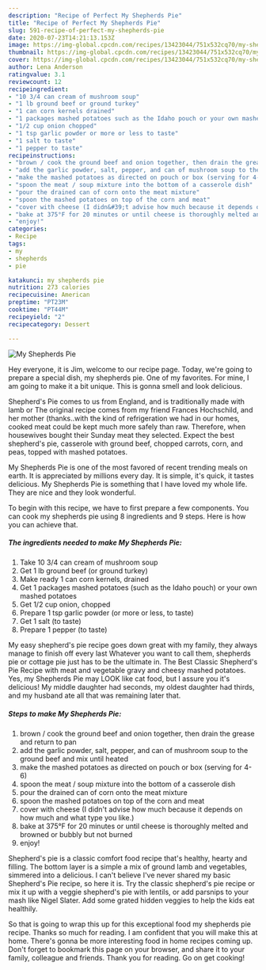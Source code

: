 ```yaml
---
description: "Recipe of Perfect My Shepherds Pie"
title: "Recipe of Perfect My Shepherds Pie"
slug: 591-recipe-of-perfect-my-shepherds-pie
date: 2020-07-23T14:21:13.153Z
image: https://img-global.cpcdn.com/recipes/13423044/751x532cq70/my-shepherds-pie-recipe-main-photo.jpg
thumbnail: https://img-global.cpcdn.com/recipes/13423044/751x532cq70/my-shepherds-pie-recipe-main-photo.jpg
cover: https://img-global.cpcdn.com/recipes/13423044/751x532cq70/my-shepherds-pie-recipe-main-photo.jpg
author: Lena Anderson
ratingvalue: 3.1
reviewcount: 12
recipeingredient:
- "10 3/4 can cream of mushroom soup"
- "1 lb ground beef or ground turkey"
- "1 can corn kernels drained"
- "1 packages mashed potatoes such as the Idaho pouch or your own mashed potatoes"
- "1/2 cup onion chopped"
- "1 tsp garlic powder or more or less to taste"
- "1 salt to taste"
- "1 pepper to taste"
recipeinstructions:
- "brown / cook the ground beef and onion together, then drain the grease and return to pan"
- "add the garlic powder, salt, pepper, and can of mushroom soup to the ground beef and mix until heated"
- "make the mashed potatoes as directed on pouch or box (serving for 4-6)"
- "spoon the meat / soup mixture into the bottom of a casserole dish"
- "pour the drained can of corn onto the meat mixture"
- "spoon the mashed potatoes on top of the corn and meat"
- "cover with cheese (I didn&#39;t advise how much because it depends on how much and what type you like.)"
- "bake at 375°F for 20 minutes or until cheese is thoroughly melted and browned or bubbly but not burned"
- "enjoy!"
categories:
- Recipe
tags:
- my
- shepherds
- pie

katakunci: my shepherds pie 
nutrition: 273 calories
recipecuisine: American
preptime: "PT23M"
cooktime: "PT44M"
recipeyield: "2"
recipecategory: Dessert

---
```



![My Shepherds Pie](https://img-global.cpcdn.com/recipes/13423044/751x532cq70/my-shepherds-pie-recipe-main-photo.jpg)

Hey everyone, it is Jim, welcome to our recipe page. Today, we're going to prepare a special dish, my shepherds pie. One of my favorites. For mine, I am going to make it a bit unique. This is gonna smell and look delicious.

Shepherd&#39;s Pie comes to us from England, and is traditionally made with lamb or The original recipe comes from my friend Frances Hochschild, and her mother (thanks..with the kind of refrigeration we had in our homes, cooked meat could be kept much more safely than raw. Therefore, when housewives bought their Sunday meat they selected. Expect the best shepherd&#39;s pie, casserole with ground beef, chopped carrots, corn, and peas, topped with mashed potatoes.

My Shepherds Pie is one of the most favored of recent trending meals on earth. It is appreciated by millions every day. It is simple, it's quick, it tastes delicious. My Shepherds Pie is something that I have loved my whole life. They are nice and they look wonderful.


To begin with this recipe, we have to first prepare a few components. You can cook my shepherds pie using 8 ingredients and 9 steps. Here is how you can achieve that.

<!--inarticleads1-->

##### The ingredients needed to make My Shepherds Pie:

1. Take 10 3/4 can cream of mushroom soup
1. Get 1 lb ground beef (or ground turkey)
1. Make ready 1 can corn kernels, drained
1. Get 1 packages mashed potatoes (such as the Idaho pouch) or your own mashed potatoes
1. Get 1/2 cup onion, chopped
1. Prepare 1 tsp garlic powder (or more or less, to taste)
1. Get 1 salt (to taste)
1. Prepare 1 pepper (to taste)


My easy shepherd&#39;s pie recipe goes down great with my family, they always manage to finish off every last Whatever you want to call them, shepherds pie or cottage pie just has to be the ultimate in. The Best Classic Shepherd&#39;s Pie Recipe with meat and vegetable gravy and cheesy mashed potatoes. Yes, my Shepherds Pie may LOOK like cat food, but I assure you it&#39;s delicious! My middle daughter had seconds, my oldest daughter had thirds, and my husband ate all that was remaining later that. 

<!--inarticleads2-->

##### Steps to make My Shepherds Pie:

1. brown / cook the ground beef and onion together, then drain the grease and return to pan
1. add the garlic powder, salt, pepper, and can of mushroom soup to the ground beef and mix until heated
1. make the mashed potatoes as directed on pouch or box (serving for 4-6)
1. spoon the meat / soup mixture into the bottom of a casserole dish
1. pour the drained can of corn onto the meat mixture
1. spoon the mashed potatoes on top of the corn and meat
1. cover with cheese (I didn&#39;t advise how much because it depends on how much and what type you like.)
1. bake at 375°F for 20 minutes or until cheese is thoroughly melted and browned or bubbly but not burned
1. enjoy!


Shepherd&#39;s pie is a classic comfort food recipe that&#39;s healthy, hearty and filling. The bottom layer is a simple a mix of ground lamb and vegetables, simmered into a delicious. I can&#39;t believe I&#39;ve never shared my basic Shepherd&#39;s Pie recipe, so here it is. Try the classic shepherd&#39;s pie recipe or mix it up with a veggie shepherd&#39;s pie with lentils, or add parsnips to your mash like Nigel Slater. Add some grated hidden veggies to help the kids eat healthily. 

So that is going to wrap this up for this exceptional food my shepherds pie recipe. Thanks so much for reading. I am confident that you will make this at home. There's gonna be more interesting food in home recipes coming up. Don't forget to bookmark this page on your browser, and share it to your family, colleague and friends. Thank you for reading. Go on get cooking!
